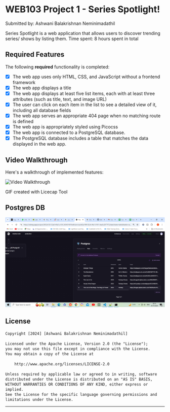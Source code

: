 # WEB103 Project 1 - Series Spotlight! 

Submitted by: Ashwani Balakrishnan Neminimadathil

Series Spotlight is a web application that allows users to discover trending series/ shows by listing them.
Time spent: 8 hours spent in total

## Required Features

The following **required** functionality is completed:

* [x] The web app uses only HTML, CSS, and JavaScript without a frontend framework
* [x] The web app displays a title
* [x] The web app displays at least five list items, each with at least three attributes (such as title, text, and image URL)
* [x] The user can click on each item in the list to see a detailed view of it, including all database fields
* [x] The web app serves an appropriate 404 page when no matching route is defined
* [x] The web app is appropriately styled using Picocss
* [x] The web app is connected to a PostgreSQL database.
* [x] The PostgreSQL database includes a table that matches the data displayed in the web app.

## Video Walkthrough

Here's a walkthrough of implemented features:

<img src='https://github.com/ashwani89n/series_spotlight/blob/main/Ash_WEB103_Series_Spotlight.gif' title='Video Walkthrough' width='' alt='Video Walkthrough' />

GIF created with Licecap Tool

## Postgres DB

<img src='https://github.com/ashwani89n/series_spotlight/blob/main/Series_Spotlight_Postgres1.png' title='Postgres Database' width='' />

## License

    Copyright [2024] [Ashwani Balakrishnan Neminimadathil]

    Licensed under the Apache License, Version 2.0 (the "License");
    you may not use this file except in compliance with the License.
    You may obtain a copy of the License at

        http://www.apache.org/licenses/LICENSE-2.0

    Unless required by applicable law or agreed to in writing, software
    distributed under the License is distributed on an "AS IS" BASIS,
    WITHOUT WARRANTIES OR CONDITIONS OF ANY KIND, either express or implied.
    See the License for the specific language governing permissions and
    limitations under the License.

--------------------------------------------------------------------------------

